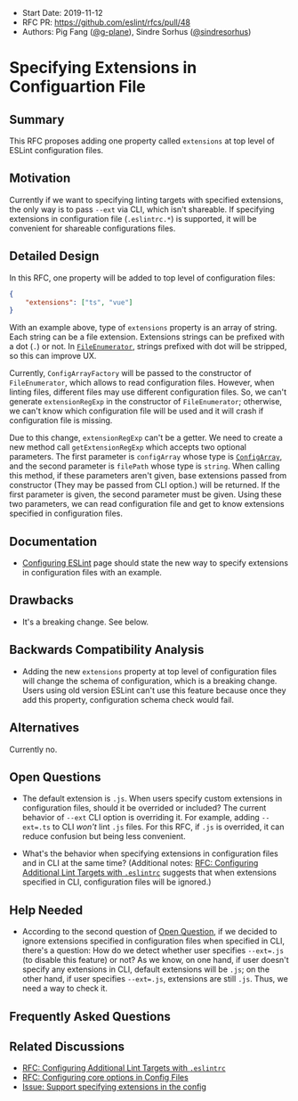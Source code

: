 - Start Date: 2019-11-12
- RFC PR: https://github.com/eslint/rfcs/pull/48
- Authors: Pig Fang ([@g-plane](https://github.com/g-plane)), Sindre Sorhus ([@sindresorhus](https://github.com/sindresorhus))

# Specifying Extensions in Configuartion File

## Summary

This RFC proposes adding one property called `extensions` at top level of ESLint configuration files.

## Motivation

Currently if we want to specifying linting targets with specified extensions, the only way is to pass `--ext` via CLI, which isn't shareable. If specifying extensions in configuration file (`.eslintrc.*`) is supported, it will be convenient for shareable configurations files.

## Detailed Design

In this RFC, one property will be added to top level of configuration files:

```json
{
    "extensions": ["ts", "vue"]
}
```

With an example above, type of `extensions` property is an array of string. Each string can be a file extension. Extensions strings can be prefixed with a dot (`.`) or not. In [`FileEnumerator`](https://github.com/eslint/eslint/blob/45aa6a3ba3486f1b116c5daab6432d144e5ea574/lib/cli-engine/file-enumerator.js), strings prefixed with dot will be stripped, so this can improve UX.

Currently, `ConfigArrayFactory` will be passed to the constructor of `FileEnumerator`, which allows to read configuration files. However, when linting files, different files may use different configuration files. So, we can't generate `extensionRegExp` in the constructor of `FileEnumerator`; otherwise, we can't know which configuration file will be used and it will crash if configuration file is missing.

Due to this change, `extensionRegExp` can't be a getter. We need to create a new method call `getExtensionRegExp` which accepts two optional parameters. The first parameter is `configArray` whose type is [`ConfigArray`](https://github.com/eslint/eslint/blob/45aa6a3ba3486f1b116c5daab6432d144e5ea574/lib/cli-engine/config-array/config-array.js), and the second parameter is `filePath` whose type is `string`. When calling this method, if these parameters aren't given, base extensions passed from constructor (They may be passed from CLI option.) will be returned. If the first parameter is given, the second parameter must be given. Using these two parameters, we can read configuration file and get to know extensions specified in configuration files.

## Documentation

- [Configuring ESLint](https://eslint.org/docs/user-guide/configuring) page should state the new way to specify extensions in configuration files with an example.

## Drawbacks

- It's a breaking change. See below.

## Backwards Compatibility Analysis

- Adding the new `extensions` property at top level of configuration files will change the schema of configuration, which is a breaking change. Users using old version ESLint can't use this feature because once they add this property, configuration schema check would fail.

## Alternatives

Currently no.

## Open Questions

- The default extension is `.js`. When users specify custom extensions in configuration files, should it be overrided or included? The current behavior of `--ext` CLI option is overriding it. For example, adding `--ext=.ts` to CLI *won't* lint `.js` files. For this RFC, if `.js` is overrided, it can reduce confusion but being less convenient.

- What's the behavior when specifying extensions in configuration files and in CLI at the same time? (Additional notes: [RFC: Configuring Additional Lint Targets with `.eslintrc`](https://github.com/eslint/rfcs/pull/20) suggests that when extensions specified in CLI, configuration files will be ignored.)

## Help Needed

- According to the second question of [Open Question](#open-questions), if we decided to ignore extensions specified in configuration files when specified in CLI, there's a question: How do we detect whether user specifies `--ext=.js` (to disable this feature) or not? As we know, on one hand, if user doesn't specify any extensions in CLI, default extensions will be `.js`; on the other hand, if user specifies `--ext=.js`, extensions are still `.js`. Thus, we need a way to check it.

## Frequently Asked Questions

## Related Discussions

- [RFC: Configuring Additional Lint Targets with `.eslintrc`](https://github.com/eslint/rfcs/pull/20)
- [RFC: Configuring core options in Config Files](https://github.com/eslint/rfcs/pull/22)
- [Issue: Support specifying extensions in the config](https://github.com/eslint/eslint/issues/10828)
